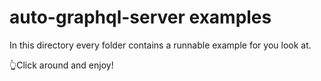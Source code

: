 # auto-graphql-server examples

In this directory every folder contains a runnable example for you look at.

👆Click around and enjoy!
